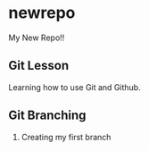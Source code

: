 # newrepo

My New Repo!!

## Git Lesson

Learning how to use Git and Github.

## Git Branching

1. Creating my first branch